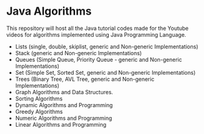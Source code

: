 # Java Algorithms

This repository will host all the Java tutorial codes made for the Youtube
videos for algorithms implemented using Java Programming Language. 

* Lists (single, double, skiplist, generic and Non-generic Implementations)
* Stack (generic and Non-generic Implementations)
* Queues (Simple Queue, Priority Queue - generic and Non-generic Implementations)
* Set (Simple Set, Sorted Set, generic and Non-generic Implementations)
* Trees (Binary Tree, AVL Tree, generic and Non-generic Implementations)
* Graph Algorithms and Data Structures. 
* Sorting Algorithms
* Dynamic Algorithms and Programming
* Greedy Algorithms
* Numeric Algorithms and Programming
* Linear Algorithms and Programming
